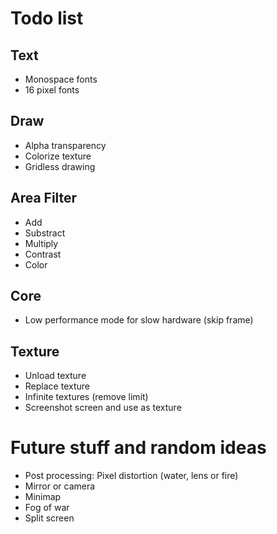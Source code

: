 # Todo list

## Text
* Monospace fonts
* 16 pixel fonts

## Draw
* Alpha transparency
* Colorize texture
* Gridless drawing

## Area Filter
* Add
* Substract
* Multiply
* Contrast
* Color

## Core
* Low performance mode for slow hardware (skip frame)

## Texture
* Unload texture
* Replace texture
* Infinite textures (remove limit)
* Screenshot screen and use as texture

# Future stuff and random ideas

* Post processing: Pixel distortion (water, lens or fire)
* Mirror or camera
* Minimap
* Fog of war
* Split screen
